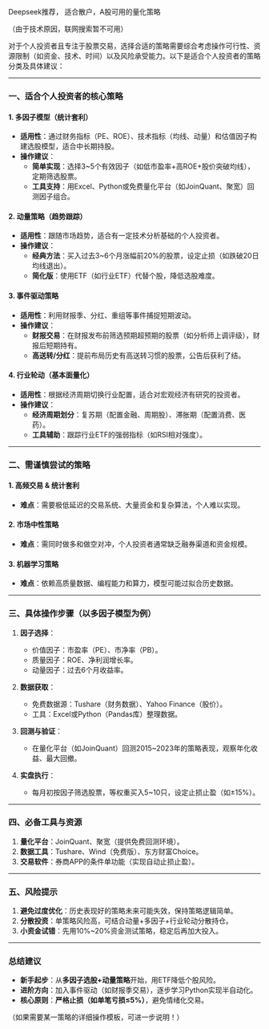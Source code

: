Deepseek推荐， 适合散户，A股可用的量化策略

（由于技术原因，联网搜索暂不可用）

对于个人投资者且专注于股票交易，选择合适的策略需要综合考虑操作可行性、资源限制（如资金、技术、时间）以及风险承受能力。以下是适合个人投资者的策略分类及具体建议：

---

### **一、适合个人投资者的核心策略**
#### **1. 多因子模型（统计套利）**
   - **适用性**：通过财务指标（PE、ROE）、技术指标（均线、动量）和估值因子构建选股模型，适合中长期持股。
   - **操作建议**：
     - **简单实现**：选择3~5个有效因子（如低市盈率+高ROE+股价突破均线），定期筛选股票。
     - **工具支持**：用Excel、Python或免费量化平台（如JoinQuant、聚宽）回测因子组合。

#### **2. 动量策略（趋势跟踪）**
   - **适用性**：跟随市场趋势，适合有一定技术分析基础的个人投资者。
   - **操作建议**：
     - **经典方法**：买入过去3~6个月涨幅前20%的股票，设定止损（如跌破20日均线退出）。
     - **简化版**：使用ETF（如行业ETF）代替个股，降低选股难度。

#### **3. 事件驱动策略**
   - **适用性**：利用财报季、分红、重组等事件捕捉短期波动。
   - **操作建议**：
     - **财报交易**：在财报发布前筛选预期超预期的股票（如分析师上调评级），财报后短期持有。
     - **高送转/分红**：提前布局历史有高送转习惯的股票，公告后获利了结。

#### **4. 行业轮动（基本面量化）**
   - **适用性**：根据经济周期切换行业配置，适合对宏观经济有研究的投资者。
   - **操作建议**：
     - **经济周期划分**：复苏期（配置金融、周期股）、滞胀期（配置消费、医药）。
     - **工具辅助**：跟踪行业ETF的强弱指标（如RSI相对强度）。

---

### **二、需谨慎尝试的策略**
#### **1. 高频交易 & 统计套利**
   - **难点**：需要极低延迟的交易系统、大量资金和复杂算法，个人难以实现。

#### **2. 市场中性策略**
   - **难点**：需同时做多和做空对冲，个人投资者通常缺乏融券渠道和资金规模。

#### **3. 机器学习策略**
   - **难点**：依赖高质量数据、编程能力和算力，模型可能过拟合历史数据。

---

### **三、具体操作步骤（以多因子模型为例）**
1. **因子选择**：
   - 价值因子：市盈率（PE）、市净率（PB）。
   - 质量因子：ROE、净利润增长率。
   - 动量因子：过去6个月收益率。

2. **数据获取**：
   - 免费数据源：Tushare（财务数据）、Yahoo Finance（股价）。
   - 工具：Excel或Python（Pandas库）整理数据。

3. **回测与验证**：
   - 在量化平台（如JoinQuant）回测2015~2023年的策略表现，观察年化收益、最大回撤。

4. **实盘执行**：
   - 每月初按因子筛选股票，等权重买入5~10只，设定止损止盈（如±15%）。

---

### **四、必备工具与资源**
1. **量化平台**：JoinQuant、聚宽（提供免费回测环境）。
2. **数据工具**：Tushare、Wind（免费版）、东方财富Choice。
3. **交易软件**：券商APP的条件单功能（实现自动止损止盈）。

---

### **五、风险提示**
1. **避免过度优化**：历史表现好的策略未来可能失效，保持策略逻辑简单。
2. **分散投资**：单策略风险高，可结合动量+多因子+行业轮动分散持仓。
3. **小资金试错**：先用10%~20%资金测试策略，稳定后再加大投入。

---

### **总结建议**
- **新手起步**：从**多因子选股+动量策略**开始，用ETF降低个股风险。
- **进阶方向**：加入事件驱动（如财报季交易），逐步学习Python实现半自动化。
- **核心原则**：**严格止损（如单笔亏损≤5%）**，避免情绪化交易。

（如果需要某一策略的详细操作模板，可进一步说明！）
